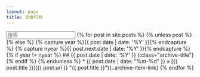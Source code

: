 ```yaml
---
layout: page
title: 文章归档
---
```

<script type="text/javascript" src="/js/search.js"></script>
<input class="page-search-input" type="text" placeholder="搜索" />
{% for post in site.posts %}
{% unless post %}
{% else %}
{% capture year %}{{ post.date | date: '%Y' }}{% endcapture %}
{% capture nyear %}{{ post.next.date | date: '%Y' }}{% endcapture %}
{% if year != nyear %}
## {{ post.date | date: '%Y' }}
{:class="archive-title"}
{% endif %}
{% endunless %}
* {{ post.date | date: "%m-%d" }} &raquo; [{{ post.title }}]({{ post.url }} "{{ post.title }}"){:.archive-item-link}
{% endfor %}